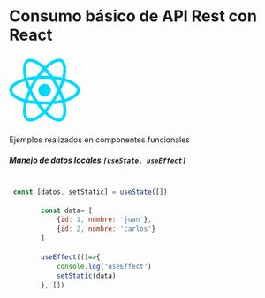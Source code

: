 # Consumo básico de API Rest con React


![](https://raw.githubusercontent.com/CarlosJCdev/Login-React-Firebase/master/src/icons/react1.png)

Ejemplos realizados en componentes funcionales

##### Manejo de datos locales `[useState, useEffect]`

```javascript

 const [datos, setStatic] = useState([])

        const data= [
            {id: 1, nombre: 'juan'},
            {id: 2, nombre: 'carlos'}
        ]

        useEffect(()=>{
            console.log('useEffect')
            setStatic(data)
        }, [])
```